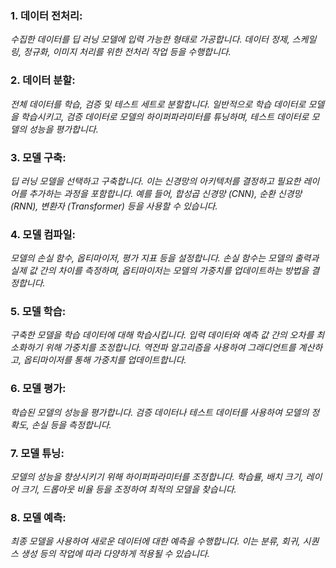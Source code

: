 ### 1. 데이터 전처리:
*수집한 데이터를 딥 러닝 모델에 입력 가능한 형태로 가공합니다. 데이터 정제, 스케일링, 정규화, 이미지 처리를 위한 전처리 작업 등을 수행합니다.*

### 2. 데이터 분할:
*전체 데이터를 학습, 검증 및 테스트 세트로 분할합니다. 일반적으로 학습 데이터로 모델을 학습시키고, 검증 데이터로 모델의 하이퍼파라미터를 튜닝하며, 테스트 데이터로 모델의 성능을 평가합니다.*

### 3. 모델 구축:
*딥 러닝 모델을 선택하고 구축합니다. 이는 신경망의 아키텍처를 결정하고 필요한 레이어를 추가하는 과정을 포함합니다. 예를 들어, 합성곱 신경망 (CNN), 순환 신경망 (RNN), 변환자 (Transformer) 등을 사용할 수 있습니다.*

### 4. 모델 컴파일:
*모델의 손실 함수, 옵티마이저, 평가 지표 등을 설정합니다. 손실 함수는 모델의 출력과 실제 값 간의 차이를 측정하며, 옵티마이저는 모델의 가중치를 업데이트하는 방법을 결정합니다.*

### 5. 모델 학습:
*구축한 모델을 학습 데이터에 대해 학습시킵니다. 입력 데이터와 예측 값 간의 오차를 최소화하기 위해 가중치를 조정합니다. 역전파 알고리즘을 사용하여 그래디언트를 계산하고, 옵티마이저를 통해 가중치를 업데이트합니다.*

### 6. 모델 평가:
*학습된 모델의 성능을 평가합니다. 검증 데이터나 테스트 데이터를 사용하여 모델의 정확도, 손실 등을 측정합니다.*

### 7. 모델 튜닝:
*모델의 성능을 향상시키기 위해 하이퍼파라미터를 조정합니다. 학습률, 배치 크기, 레이어 크기, 드롭아웃 비율 등을 조정하여 최적의 모델을 찾습니다.*

### 8. 모델 예측:
*최종 모델을 사용하여 새로운 데이터에 대한 예측을 수행합니다. 이는 분류, 회귀, 시퀀스 생성 등의 작업에 따라 다양하게 적용될 수 있습니다.*
